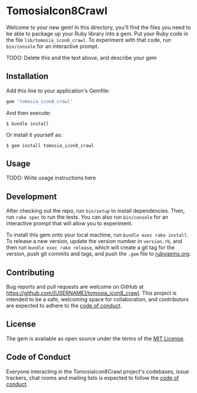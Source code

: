 # TomosiaIcon8Crawl

Welcome to your new gem! In this directory, you'll find the files you need to be able to package up your Ruby library into a gem. Put your Ruby code in the file `lib/tomosia_icon8_crawl`. To experiment with that code, run `bin/console` for an interactive prompt.

TODO: Delete this and the text above, and describe your gem

## Installation

Add this line to your application's Gemfile:

```ruby
gem 'tomosia_icon8_crawl'
```

And then execute:

    $ bundle install

Or install it yourself as:

    $ gem install tomosia_icon8_crawl

## Usage

TODO: Write usage instructions here

## Development

After checking out the repo, run `bin/setup` to install dependencies. Then, run `rake spec` to run the tests. You can also run `bin/console` for an interactive prompt that will allow you to experiment.

To install this gem onto your local machine, run `bundle exec rake install`. To release a new version, update the version number in `version.rb`, and then run `bundle exec rake release`, which will create a git tag for the version, push git commits and tags, and push the `.gem` file to [rubygems.org](https://rubygems.org).

## Contributing

Bug reports and pull requests are welcome on GitHub at https://github.com/[USERNAME]/tomosia_icon8_crawl. This project is intended to be a safe, welcoming space for collaboration, and contributors are expected to adhere to the [code of conduct](https://github.com/[USERNAME]/tomosia_icon8_crawl/blob/master/CODE_OF_CONDUCT.md).


## License

The gem is available as open source under the terms of the [MIT License](https://opensource.org/licenses/MIT).

## Code of Conduct

Everyone interacting in the TomosiaIcon8Crawl project's codebases, issue trackers, chat rooms and mailing lists is expected to follow the [code of conduct](https://github.com/[USERNAME]/tomosia_icon8_crawl/blob/master/CODE_OF_CONDUCT.md).
